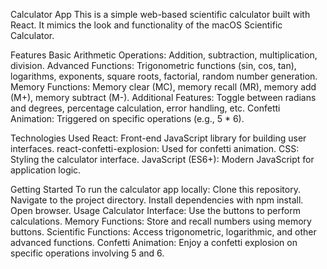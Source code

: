  Calculator App
This is a simple web-based scientific calculator built with React. It mimics the look and functionality of the macOS Scientific Calculator.

Features
Basic Arithmetic Operations: Addition, subtraction, multiplication, division.
Advanced Functions: Trigonometric functions (sin, cos, tan), logarithms, exponents, square roots, factorial, random number generation.
Memory Functions: Memory clear (MC), memory recall (MR), memory add (M+), memory subtract (M-).
Additional Features: Toggle between radians and degrees, percentage calculation, error handling, etc.
Confetti Animation: Triggered on specific operations (e.g., 5 * 6).

Technologies Used
React: Front-end JavaScript library for building user interfaces.
react-confetti-explosion: Used for confetti animation.
CSS: Styling the calculator interface.
JavaScript (ES6+): Modern JavaScript for application logic.

Getting Started
To run the calculator app locally:
Clone this repository.
Navigate to the project directory.
Install dependencies with npm install.
Open  browser.
Usage
Calculator Interface: Use the buttons to perform calculations.
Memory Functions: Store and recall numbers using memory buttons.
Scientific Functions: Access trigonometric, logarithmic, and other advanced functions.
Confetti Animation: Enjoy a confetti explosion on specific operations involving 5 and 6.